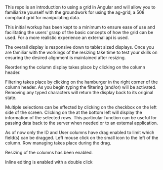 This repo is an introduction to using a grid in Angular and will allow you to familiarize yourself with the groundwork for using the ag-grid, a 508 compliant grid for manipulating data.

This initial workup has been kept to a minimum to ensure ease of use and facilitating the users' grasp of the basic concepts of how the grid can be used.  For a more realistic experience an external api is used.

The overall display is responsive down to tablet sized displays.   Once you are familiar with the workings of the resizing take time to test your skills on ensuring the desired alignment is maintained after resizing.

Reordering the column display takes place by clicking on the column header.

Filtering takes place by clicking on the hamburger in the right corner of the column header.  As you begin typing the filtering (and/or) will be activated.
Removing any typed characters will return the display back to its original state.

Multiple selections can be effected by clicking on the checkbox on the left side of the screen.  Clicking on the <Get Selected Rows> at the bottom left will  display the information of the selected rows.   This particular function can be useful for passing data back to the server when needed or to an external application.

 As of now only the ID and User columns have drag enabled to limit which field(s) can be dragged.  Left mouse click on the small icon to the left of the column.   Row managing takes place during the drag.
 
 Resizing of the columns has been enabled. 

 Inline editing is enabled with a double click

